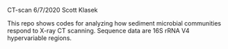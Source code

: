 CT-scan
6/7/2020
Scott Klasek

This repo shows codes for analyzing how sediment microbial communities respond to X-ray CT scanning.
Sequence data are 16S rRNA V4 hypervariable regions. 

